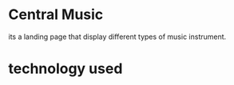 # Central Music
its a landing page that display different types of music instrument.
# technology used
